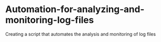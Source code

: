 # Automation-for-analyzing-and-monitoring-log-files
Creating a script that automates the analysis and monitoring of log files
